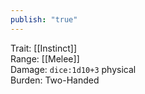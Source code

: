 ```yaml
---
publish: "true"
---
```


Trait: [[Instinct]]  
Range: [[Melee]]  
Damage: `dice:1d10+3` physical  
Burden: Two-Handed